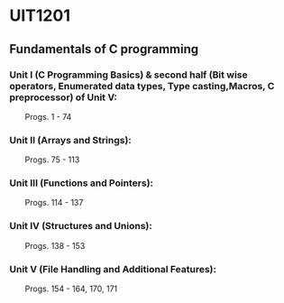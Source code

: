 # UIT1201
## Fundamentals of C programming
### Unit I (C Programming Basics) & second half (Bit wise operators, Enumerated data types, Type casting,Macros, C preprocessor) of Unit V:
&nbsp;&nbsp;&nbsp;&nbsp;&nbsp;&nbsp; Progs. 1 - 74 

### Unit II (Arrays and Strings):
&nbsp;&nbsp;&nbsp;&nbsp;&nbsp;&nbsp; Progs. 75 - 113 

### Unit III (Functions and Pointers):
&nbsp;&nbsp;&nbsp;&nbsp;&nbsp;&nbsp; Progs. 114 - 137 

### Unit IV (Structures and Unions):
&nbsp;&nbsp;&nbsp;&nbsp;&nbsp;&nbsp; Progs. 138 - 153 

### Unit V (File Handling and Additional Features): 
&nbsp;&nbsp;&nbsp;&nbsp;&nbsp;&nbsp; Progs. 154 - 164, 170, 171
